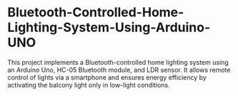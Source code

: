 # Bluetooth-Controlled-Home-Lighting-System-Using-Arduino-UNO
This project implements a Bluetooth-controlled home lighting system using an Arduino Uno, HC-05 Bluetooth module, and LDR sensor. It allows remote control of lights via a smartphone and ensures energy efficiency by activating the balcony light only in low-light conditions.
